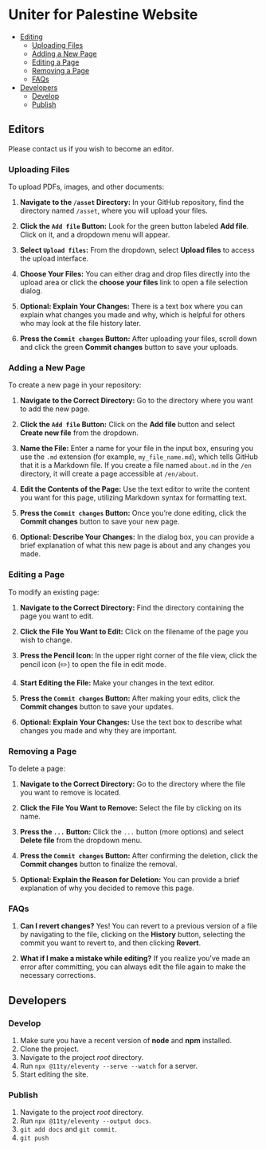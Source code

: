 # Uniter for Palestine Website

- [Editing](#editing)
  - [Uploading Files](#uploading-files)
  - [Adding a New Page](#adding-a-new-page)
  - [Editing a Page](#editing-a-page)
  - [Removing a Page](#removing-a-page)
  - [FAQs](#faqs)
- [Developers](#developers)
  - [Develop](#develop)
  - [Publish](#publish)

## Editors

Please contact us if you wish to become an editor.

### Uploading Files

To upload PDFs, images, and other documents:

1. **Navigate to the `/asset` Directory:** In your GitHub repository, find the directory named `/asset`, where you will upload your files.

2. **Click the `Add file` Button:** Look for the green button labeled **Add file**. Click on it, and a dropdown menu will appear.

3. **Select `Upload files`:** From the dropdown, select **Upload files** to access the upload interface.

4. **Choose Your Files:** You can either drag and drop files directly into the upload area or click the **choose your files** link to open a file selection dialog.

5. **Optional: Explain Your Changes:** There is a text box where you can explain what changes you made and why, which is helpful for others who may look at the file history later.

6. **Press the `Commit changes` Button:** After uploading your files, scroll down and click the green **Commit changes** button to save your uploads.

### Adding a New Page

To create a new page in your repository:

1. **Navigate to the Correct Directory:** Go to the directory where you want to add the new page.

2. **Click the `Add file` Button:** Click on the **Add file** button and select **Create new file** from the dropdown.

3. **Name the File:** Enter a name for your file in the input box, ensuring you use the `.md` extension (for example, `my_file_name.md`), which tells GitHub that it is a Markdown file. If you create a file named `about.md` in the `/en` directory, it will create a page accessible at `/en/about`.

4. **Edit the Contents of the Page:** Use the text editor to write the content you want for this page, utilizing Markdown syntax for formatting text.

5. **Press the `Commit changes` Button:** Once you’re done editing, click the **Commit changes** button to save your new page.

6. **Optional: Describe Your Changes:** In the dialog box, you can provide a brief explanation of what this new page is about and any changes you made.

### Editing a Page

To modify an existing page:

1. **Navigate to the Correct Directory:** Find the directory containing the page you want to edit.

2. **Click the File You Want to Edit:** Click on the filename of the page you wish to change.

3. **Press the Pencil Icon:** In the upper right corner of the file view, click the pencil icon (✏️) to open the file in edit mode.

4. **Start Editing the File:** Make your changes in the text editor.

5. **Press the `Commit changes` Button:** After making your edits, click the **Commit changes** button to save your updates.

6. **Optional: Explain Your Changes:** Use the text box to describe what changes you made and why they are important.

### Removing a Page

To delete a page:

1. **Navigate to the Correct Directory:** Go to the directory where the file you want to remove is located.

2. **Click the File You Want to Remove:** Select the file by clicking on its name.

3. **Press the `...` Button:** Click the `...` button (more options) and select **Delete file** from the dropdown menu.

4. **Press the `Commit changes` Button:** After confirming the deletion, click the **Commit changes** button to finalize the removal.

5. **Optional: Explain the Reason for Deletion:** You can provide a brief explanation of why you decided to remove this page.

### FAQs

1. **Can I revert changes?** Yes! You can revert to a previous version of a file by navigating to the file, clicking on the **History** button, selecting the commit you want to revert to, and then clicking **Revert**.

2. **What if I make a mistake while editing?** If you realize you've made an error after committing, you can always edit the file again to make the necessary corrections.

## Developers

### Develop

1. Make sure you have a recent version of **node** and **npm** installed.
2. Clone the project.
3. Navigate to the project _root_ directory.
4. Run `npx @11ty/eleventy --serve --watch` for a server.
5. Start editing the site.

### Publish

1. Navigate to the project _root_ directory.
2. Run `npx @11ty/eleventy --output docs`.
3. `git add docs` and `git commit`.
4. `git push`
